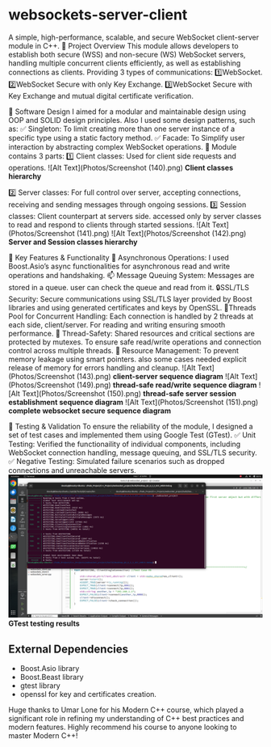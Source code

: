 # websockets-server-client
A simple, high-performance, scalable, and secure WebSocket client-server module in C++.
🔹 Project Overview
This module allows developers to establish both secure (WSS) and non-secure (WS) WebSocket servers, handling multiple concurrent clients efficiently, as well as establishing connections as clients.
Providing 3 types of communications:
1️⃣WebSocket.
2️⃣WebSocket Secure with only Key Exchange.
3️⃣WebSocket Secure with Key Exchange and mutual digital certificate verification.

🔹 Software Design
I aimed for a modular and maintainable design using OOP and SOLID design principles. Also I used some design patterns, such as:
✅ Singleton: To limit creating more than one server instance of a specific type using a static factory method.
✅ Facade: To Simplify user interaction by abstracting complex WebSocket operations.
📌 Module contains 3 parts:
1️⃣ Client classes: Used for client side requests and operations.
![Alt Text](Photos/Screenshot (140).png)
**Client classes hierarchy**

2️⃣ Server classes: For full control over server, accepting connections, receiving and sending messages through ongoing sessions.
3️⃣ Session classes: Client counterpart at servers side. accessed only by server classes to read and respond to clients through started sessions.
![Alt Text](Photos/Screenshot (141).png)
![Alt Text](Photos/Screenshot (142).png)
**Server and Session classes hierarchy**

🔹 Key Features & Functionality
🚀 Asynchronous Operations: I used Boost.Asio’s async functionalities for asynchronous read and write operations and handshaking.
📫 Message Queuing System: Messages are stored in a queue. user can check the queue and read from it.
🔒SSL/TLS Security: Secure communications using SSL/TLS layer provided by Boost libraries and using generated certificates and keys by OpenSSL.
🔀Threads Pool for Concurrent Handling: Each connection is handled by 2 threads at each side, client/server. For reading and writing ensuring smooth performance.
🚦 Thread-Safety: Shared resources and critical sections are protected by mutexes. To ensure safe read/write operations and connection control across multiple threads.
🔄 Resource Management: To prevent memory leakage using smart pointers. also some cases needed explicit release of memory for errors handling and cleanup.
![Alt Text](Photos/Screenshot (143).png)
**client-server sequence diagram**
![Alt Text](Photos/Screenshot (149).png)
**thread-safe read/write sequence diagram**
![Alt Text](Photos/Screenshot (150).png)
**thread-safe server session establishment sequence diagram**
![Alt Text](Photos/Screenshot (151).png)
**complete websocket secure sequence diagram**

🔹 Testing & Validation
To ensure the reliability of the module, I designed a set of test cases and implemented them using Google Test (GTest).
✅ Unit Testing: Verified the functionaility of individual components, including WebSocket connection handling, message queuing, and SSL/TLS security.
✅ Negative Testing: Simulated failure scenarios such as dropped connections and unreachable servers.
![Alt Text](Photos/Screenshot2.png)
**GTest testing results**

## External Dependencies
  * Boost.Asio library
  * Boost.Beast library
  * gtest library
  * openssl for key and certificates creation.

Huge thanks to Umar Lone for his Modern C++ course, which played a significant role in refining my understanding of C++ best practices and modern features. Highly recommend his course to anyone looking to master Modern C++!

